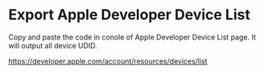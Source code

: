 # Export Apple Developer Device List

Copy and paste the code in conole of Apple Developer Device List page. It will output all device UDID.

https://developer.apple.com/account/resources/devices/list
